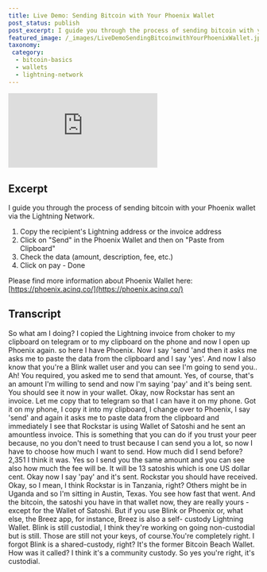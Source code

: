 ```yaml
---
title: Live Demo: Sending Bitcoin with Your Phoenix Wallet
post_status: publish
post_excerpt: I guide you through the process of sending bitcoin with your Phoenix wallet via the Lightning Network.
featured_image: /_images/LiveDemoSendingBitcoinwithYourPhoenixWallet.jpg
taxonomy:
 category:
  - bitcoin-basics
  - wallets
  - lightning-network
---
```


<iframe src="https://player.vimeo.com/video/1019655974?badge=0&amp;autopause=0&amp;player_id=0&amp;app_id=58479" frameborder="0" allow="autoplay; fullscreen; picture-in-picture; clipboard-write; encrypted-media" title="Live Demo: Sending Bitcoin with Your Phoenix Wallet"></iframe>

<div style="margin-bottom:30px;"></div>

## Excerpt

I guide you through the process of sending bitcoin with your Phoenix wallet via the Lightning Network.

1. Copy the recipient's Lightning address or the invoice address
2. Click on "Send" in the Phoenix Wallet and then on "Paste from Clipboard"
3. Check the data (amount, description, fee, etc.)
4. Click on pay - Done


Please find more information about Phoenix Wallet here: [https://phoenix.acinq.co/](https://phoenix.acinq.co/)

## Transcript

So what am I doing? I copied the Lightning invoice from choker to my clipboard on telegram or to my clipboard on the phone and now I open up Phoenix again. so here I have Phoenix. Now I say 'send 'and then it asks me asks me to paste the data from the clipboard and I say 'yes'. And now I also know that you're a Blink wallet user and you can see I'm going to send you.. Ah! You required, you asked me to send that amount. Yes, of course, that's an amount I'm willing to send and now I'm saying 'pay' and it's being sent. You should see it now in your wallet. Okay, now Rockstar has sent an invoice. Let me copy that to telegram so that I can have it on my phone. Got it on my phone, I copy it into my clipboard, I change over to Phoenix, I say 'send' and again it asks me to paste data from the clipboard and immediately I see that Rockstar is using Wallet of Satoshi and he sent an amountless invoice. This is something that you can do if you trust your peer because, no you don't need to trust because I can send you a lot, so now I have to choose how much I want to send. How much did I send before? 2,351 I think it was. Yes so I send you the same amount and you can see also how much the fee will be. It will be 13 satoshis which is one US dollar cent. Okay now I say 'pay' and it's sent. Rockstar you should have received. Okay, so I mean, I think Rockstar is in Tanzania, right? Others might be in Uganda and so I'm sitting in Austin, Texas. You see how fast that went. And the bitcoin, the satoshi you have in that wallet now, they are really yours - except for the Wallet of Satoshi. But if you use Blink or Phoenix or, what else, the Breez app, for instance, Breez is also a self- custody Lightning Wallet. Blink is still custodial, I think they're working on going non-custodial but is still. Those are still not your keys, of course.You're completely right. I forgot Blink is a shared-custody, right? It's the former Bitcoin Beach Wallet. How was it called? I think it's a community custody. So yes you're right, it's custodial.